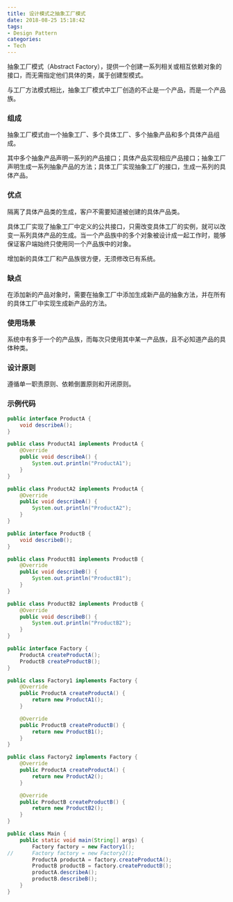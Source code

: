 ```yaml
---
title: 设计模式之抽象工厂模式
date: 2018-08-25 15:18:42
tags:
- Design Pattern
categories:
- Tech
---
```


抽象工厂模式（Abstract Factory），提供一个创建一系列相关或相互依赖对象的接口，而无需指定他们具体的类，属于创建型模式。

与工厂方法模式相比，抽象工厂模式中工厂创造的不止是一个产品，而是一个产品族。





<!-- more -->



### 组成

抽象工厂模式由一个抽象工厂、多个具体工厂、多个抽象产品和多个具体产品组成。

其中多个抽象产品声明一系列的产品接口；具体产品实现相应产品接口；抽象工厂声明生成一系列抽象产品的方法；具体工厂实现抽象工厂的接口，生成一系列的具体产品。



### 优点

隔离了具体产品类的生成，客户不需要知道被创建的具体产品类。

具体工厂实现了抽象工厂中定义的公共接口，只需改变具体工厂的实例，就可以改变一系列具体产品的生成。当一个产品族中的多个对象被设计成一起工作时，能够保证客户端始终只使用同一个产品族中的对象。

增加新的具体工厂和产品族很方便，无须修改已有系统。



### 缺点

在添加新的产品对象时，需要在抽象工厂中添加生成新产品的抽象方法，并在所有的具体工厂中实现生成新产品的方法。



### 使用场景

系统中有多于一个的产品族，而每次只使用其中某一产品族，且不必知道产品的具体种类。 



### 设计原则

遵循单一职责原则、依赖倒置原则和开闭原则。



### 示例代码

```java
public interface ProductA {
    void describeA();
}

public class ProductA1 implements ProductA {
    @Override
    public void describeA() {
        System.out.println("ProductA1");
    }
}

public class ProductA2 implements ProductA {
    @Override
    public void describeA() {
        System.out.println("ProductA2");
    }
}

public interface ProductB {
    void describeB();
}

public class ProductB1 implements ProductB {
    @Override
    public void describeB() {
        System.out.println("ProductB1");
    }
}

public class ProductB2 implements ProductB {
    @Override
    public void describeB() {
        System.out.println("ProductB2");
    }
}

public interface Factory {
    ProductA createProductA();
    ProductB createProductB();
}

public class Factory1 implements Factory {
    @Override
    public ProductA createProductA() {
        return new ProductA1();
    }

    @Override
    public ProductB createProductB() {
        return new ProductB1();
    }
}

public class Factory2 implements Factory {
    @Override
    public ProductA createProductA() {
        return new ProductA2();
    }

    @Override
    public ProductB createProductB() {
        return new ProductB2();
    }
}

public class Main {
    public static void main(String[] args) {
    	Factory factory = new Factory1();
//    	Factory factory = new Factory2();
    	ProductA productA = factory.createProductA();
    	ProductB productB = factory.createProductB();
    	productA.describeA();
    	productB.describeB();
    }
}
```

